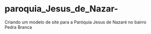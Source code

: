 # paroquia_Jesus_de_Nazar-
Criando um modelo de site para a Paróquia Jesus de Nazaré no bairro Pedra Branca

